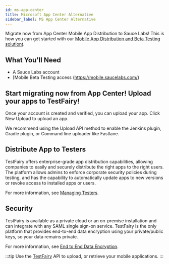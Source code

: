 ```yaml
---
id: ms-app-center
title: Microsoft App Center Alternative
sidebar_label: MS App Center Alternative
---
```


Migrate now from App Center Mobile App Distribution to Sauce Labs! This is how you can get started with our [Mobile App Distribution and Beta Testing solutiont](/testfairy). 

## What You'll Need

- A Sauce Labs account
- [Mobile Beta Testing access (https://mobile.saucelabs.com/)

## Start migrating now from App Center! Upload your apps to TestFairy!

Once your account is created and verified, you can upload your app. Click New Upload to upload an app.

We recommend using the Upload API method to enable the Jenkins plugin, Gradle plugin, or Command line uploader like Fastlane. 

## Distribute App to Testers

TestFairy offers enterprise-grade app distribution capabilities, allowing companies to easily and securely distribute the right apps to the right users. The platform allows admins to enforce corporate security policies during testing, and has the capability to automatically update apps to new versions or revoke access to installed apps or users.

For more information, see [Managing Testers](/testfairy/testing-an-app/testers/managing-testers/).

## Security

TestFairy is available as a private cloud or an on-premise installation and can integrate with any SAML single sign-on service. TestFairy is the only platform that provides end-to-end data encryption using your private/public keys, so your data remains private.

For more information, see [End to End Data Encryption](/testfairy/security/data-encryption/).

:::tip
Use the [TestFairy](/testfairy/api-reference/upload-api/) API to upload, or retrieve your mobile applications. 
:::
